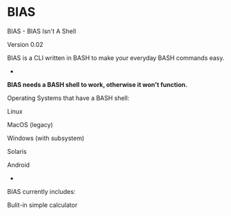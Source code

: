 # BIAS
BIAS - BIAS Isn't A Shell

Version 0.02

BIAS is a CLI written in BASH to make your everyday BASH commands easy.

-

<b>BIAS needs a BASH shell to work, otherwise it won't function.</b>

Operating Systems that have a BASH shell:

Linux

MacOS (legacy)

Windows (with subsystem)

Solaris

Android

-

BIAS currently includes:

Bulit-in simple calculator

